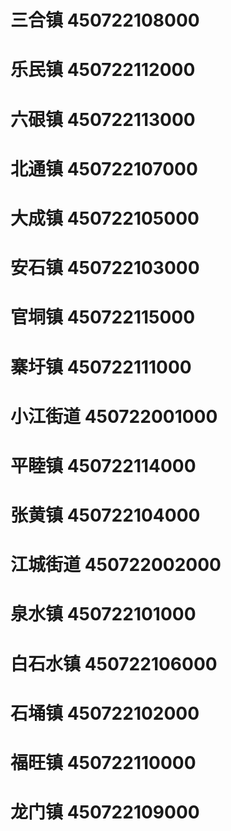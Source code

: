 # 三合镇 450722108000
# 乐民镇 450722112000
# 六硍镇 450722113000
# 北通镇 450722107000
# 大成镇 450722105000
# 安石镇 450722103000
# 官垌镇 450722115000
# 寨圩镇 450722111000
# 小江街道 450722001000
# 平睦镇 450722114000
# 张黄镇 450722104000
# 江城街道 450722002000
# 泉水镇 450722101000
# 白石水镇 450722106000
# 石埇镇 450722102000
# 福旺镇 450722110000
# 龙门镇 450722109000
